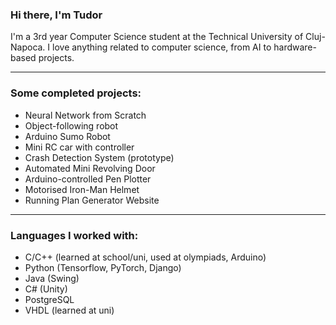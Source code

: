 ### Hi there, I'm Tudor

I'm a 3rd year Computer Science student at the Technical University of Cluj-Napoca. I love anything related to computer science, from AI to hardware-based projects.

---

### Some completed projects:

- Neural Network from Scratch
- Object-following robot
- Arduino Sumo Robot
- Mini RC car with controller
- Crash Detection System (prototype)
- Automated Mini Revolving Door
- Arduino-controlled Pen Plotter
- Motorised Iron-Man Helmet
- Running Plan Generator Website

---

### Languages I worked with:

- C/C++ (learned at school/uni, used at olympiads, Arduino)
- Python (Tensorflow, PyTorch, Django)
- Java (Swing)
- C# (Unity)
- PostgreSQL
- VHDL (learned at uni)

<!--
<br />

---

<details>
  <summary>:zap: Github Stats</summary>

  <img align="left" alt="DLNinja's Github Stats" src="https://github-readme-stats.dlninja.vercel.app/api?username=DLNinja&show_icons=true&hide_border=true&theme=dark" />

</details>
-->
